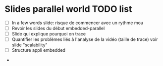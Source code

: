 # Slides parallel world TODO list

- [ ] In a few words slide: risque de commencer avec un rythme mou
- [ ] Revoir les slides du début embedded-parallel
- [ ] Slide qui explique pourquoi on trace
- [ ] Quantifier les problèmes liés à l'analyse de la vidéo (taille de trace) voir slide "scalability"
- [ ] Structure appli embedded
- 
